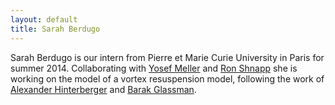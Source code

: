 ```yaml
---
layout: default
title: Sarah Berdugo
---
```


Sarah Berdugo is our intern from Pierre et Marie Curie University in Paris for summer 2014. Collaborating with [Yosef Meller](yosef_meller.html) and [Ron Shnapp](ron_shnapp.html) she is working on the model of a vortex resuspension model, following the work of [Alexander Hinterberger](alexander_hinterberger.html) and [Barak Glassman](barak_glassman.html).


